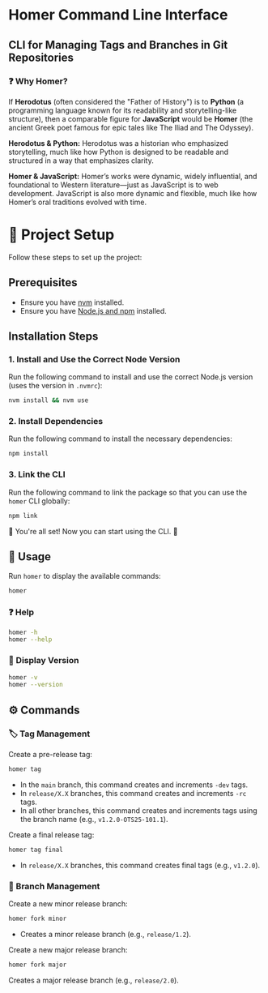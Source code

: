 # Homer Command Line Interface

## CLI for Managing Tags and Branches in Git Repositories

### ❓ Why Homer?

If **Herodotus** (often considered the "Father of History") is to **Python** (a programming language known for its readability and storytelling-like structure), then a comparable figure for **JavaScript** would be **Homer** (the ancient Greek poet famous for epic tales like The Iliad and The Odyssey).

**Herodotus & Python:** Herodotus was a historian who emphasized storytelling, much like how Python is designed to be readable and structured in a way that emphasizes clarity.

**Homer & JavaScript:**
Homer’s works were dynamic, widely influential, and foundational to Western literature—just as JavaScript is to web development. JavaScript is also more dynamic and flexible, much like how Homer’s oral traditions evolved with time.

# 🚀 Project Setup

Follow these steps to set up the project:

## Prerequisites

- Ensure you have [nvm](https://github.com/nvm-sh/nvm) installed.
- Ensure you have [Node.js and npm](https://nodejs.org/en) installed.

## Installation Steps

### 1. Install and Use the Correct Node Version

Run the following command to install and use the correct Node.js version (uses the version in `.nvmrc`):

```sh
nvm install && nvm use
```

### 2. Install Dependencies

Run the following command to install the necessary dependencies:

```sh
npm install
```

### 3. Link the CLI

Run the following command to link the package so that you can use the `homer` CLI globally:

```sh
npm link
```

🎉 You're all set!
Now you can start using the CLI. 🚀

## 📌 Usage

Run `homer` to display the available commands:

```sh
homer
```

### ❓ Help

```sh
homer -h
homer --help
```

### 🔹 Display Version

```sh
homer -v
homer --version
```

## ⚙️ Commands

### 🏷️ Tag Management

Create a pre-release tag:

```sh
homer tag
```

- In the `main` branch, this command creates and increments `-dev` tags.
- In `release/X.X` branches, this command creates and increments `-rc` tags.
- In all other branches, this command creates and increments tags using the branch name (e.g., `v1.2.0-OTS25-101.1`).

Create a final release tag:

```sh
homer tag final
```

- In `release/X.X` branches, this command creates final tags (e.g., `v1.2.0`).

### 🔀 Branch Management

Create a new minor release branch:

```sh
homer fork minor
```

- Creates a minor release branch (e.g., `release/1.2`).

Create a new major release branch:

```sh
homer fork major
```

Creates a major release branch (e.g., `release/2.0`).
